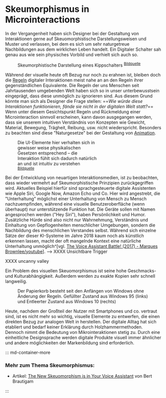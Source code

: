 # Skeumorphismus in Microinteractions

In der Vergangenheit haben sich Designer bei der Gestaltung von Interaktionen gerne auf Skeuomorphistische Darstellungsweisen und Muster und verlassen, bei dem es sich um sehr naturgetreue Nachbildungen aus dem wirklichen Leben handelt.
Ein Digitaler Schalter sah genau aus wie sein physisches Vorbild und verhielt sich auch so.

<figure class="content-skinny">
    <img data-src="/images/skeuomorphismus/switchanimation.gif">
    <figcaption>Skeumorphistische Darstellung eines Kippschalters
    <sup>
        <a href="https://dribbble.com/shots/787974-Switch-Animation">Bildquelle</a>
    </sup>
    </figcaption>
</figure>

Während der visuelle heute oft Bezug nur noch zu erahnen ist, bleiben doch die [Regeln](/rules) digitaler Interaktionen meist nahe an an den Regeln ihrer gegenständlichen Equivalente.
Die Regeln der uns Menschen seit Jahrtausenden umgebenden Welt haben sich so in unser unterbewusstsein eingeprägt, dass diese unmöglich zu ignorieren sind. Aus diesem Grund könnte man sich als Designer die Frage stellen:
==_Wie würde diese Interaktionen funktionieren, fände sie nicht in der digitalen Welt statt?_==
Wenn unter diesem Gesichtspunkt Regeln und Rückmeldung einer Microinteraction sinnvoll erscheinen, kann davon ausgegangen werden, dass sie unserem intuitiven Verständnis von Konzepten wie Gewicht, Material, Bewegung, Trägheit, Reibung, usw. nicht wiederspricht. Besonders zu beachten sind diese "Naturgesetze" bei der Gestaltung von [Animation](/animation).

<figure class="content-skinny" style="max-width:16rem;">
    <img data-src="/images/skeuomorphismus/reorder-movies.gif">
    <figcaption>Die UI-Elemente hier verhalten sich in gewisser weise physikalischen Gesetzen entsprechend – die Interaktion fühlt sich dadurch natürlich an und ist intuitiv zu verstehen
    <sup>
        <a href="https://www.invisionapp.com/blog/animation-principles-in-ui/">Bildquelle</a>
    </sup>
    </figcaption>
</figure>

Bei der Entwicklung von neuartigen Interaktionsmedien, ist zu beobachten, dass wieder vermehrt auf Skeumorphistische Prinzipien zurückgegriffen wird. Aktuelles Beispiel hierfür sind sprachgesteuerte digitale Assistenten wie Apple Siri, Google Now, Amazon Echo und Co. Hier wird angestrebt, die "Unterhaltung" möglichst einer Unterhaltung von Mensch zu Mensch nachzuempfinden, während eine visuelle Benutzeroberfläche (wenn überhaupt) nur unterstützende Funktion hat. Die Geräte sollen mit Namen angesprochen werden ("Hey Siri"), haben Persönlichkeit und Humor. Zusätzliche Hürde sind also nicht nur Wahrnehmung, Verständnis und Einhaltung von Gepflogenheiten menschlicher Umgebungen, sondern die Nachbildung des menschlichen Verstandes selbst.
Während sich einzelne Sätze der dieser KI-Systeme im Jahre 2018 kaum noch als künstlich erkennen lassen, macht der oft mangelnde Kontext eine natürliche Unterhaltung unmöglich^[vgl. [The Voice Assistant Battle! (2017) - Marques Brownlee/youtube](https://youtu.be/BkpAro4zIwU)]. --> XXXX Unsichtbare Trigger

XXXX uncanny valley

Ein Problem des visuellen Skeuomorphismus ist seine hohe Geschmacks- und Kulturabhängigkeit. Außerdem werden zu exakte Kopien sehr schnell langweilig.

<figure class="content-skinny">
    <img data-src="images/skeuomorphismus/recyclebin.jpg">
    <figcaption>Der Papierkorb besteht seit den Anfängen von Windows ohne Änderung der Regeln. Gefüllter Zustand aus Windows 95 (links) und Entleerter Zustand aus Windows 10 (rechts) </figcaption>
</figure>

Heute, nachdem der Großteil der Nutzer mit Smartphones und co. vertraut sind, ist es nicht mehr so wichtig, visuelle Elemente zu entwerfen, die einen direkten Bezug zur analogen Welt in herstellen. Der digitale Alltag hat sich etabliert und bedarf keiner Erklärung durch Holzhammermethoden. Dennoch nimmt die Bedeutung von Mikrointeraktionen stetig zu.
Durch eine einheitliche Designsprache werden digitale Produkte visuell immer ähnlicher und andere möglichkeiten der Markenbildung sind erforderlich.

::: md-container-more

### Mehr zum Thema Skeumorphismus:

* Artikel: [The New Skeuomorphism is in Your Voice Assistant](https://uxdesign.cc/the-new-skeuomorphism-is-in-your-voice-assistant-3b14a6553a0e) von Bert Brautigam

:::
